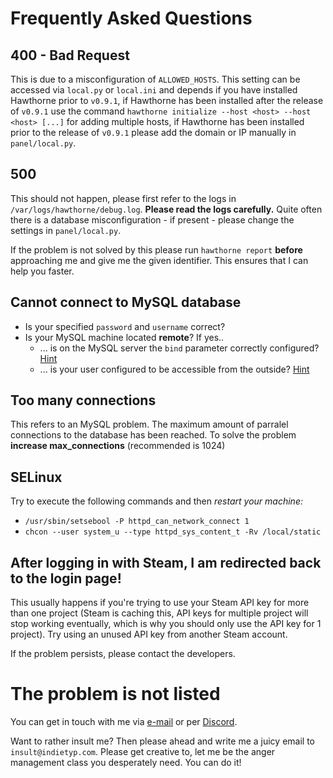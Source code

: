# Frequently Asked Questions
## 400 - Bad Request
This is due to a misconfiguration of `ALLOWED_HOSTS`. This setting can be accessed via `local.py` or `local.ini` and depends if you have installed Hawthorne prior to `v0.9.1`, if Hawthorne has been installed after the release of `v0.9.1` use the command `hawthorne initialize --host <host> --host <host> [...]` for adding multiple hosts, if Hawthorne has been installed prior to the release of `v0.9.1` please add the domain or IP manually in `panel/local.py`.

## 500
This should not happen, please first refer to the logs in `/var/logs/hawthorne/debug.log`. **Please read the logs carefully.** Quite often there is a database misconfiguration - if present - please change the settings in `panel/local.py`.

If the problem is not solved by this please run `hawthorne report` **before** approaching me and give me the given identifier. This ensures that I can help you faster.

## Cannot connect to MySQL database
* Is your specified `password` and `username` correct?
* Is your MySQL machine located **remote**? If yes..
  * ... is on the MySQL server the `bind` parameter correctly configured? [Hint][1]
  * ... is your user configured to be accessible from the outside? [Hint][2]

## Too many connections
This refers to an MySQL problem. The maximum amount of parralel connections to the database has been reached. To solve the problem **increase max_connections** (recommended is 1024)

## SELinux
Try to execute the following commands and then _restart your machine:_
* `/usr/sbin/setsebool -P httpd_can_network_connect 1`
* `chcon --user system_u --type httpd_sys_content_t -Rv /local/static`

## After logging in with Steam, I am redirected back to the login page!
This usually happens if you're trying to use your Steam API key for more than one project (Steam is caching this, API keys for multiple project will stop working eventually, which is why you should only use the API key for 1 project). Try using an unused API key from another Steam account.

If the problem persists, please contact the developers.

##

# The problem is not listed
You can get in touch with me via [e-mail][3] or per [Discord][4].

Want to rather insult me? Then please ahead and write me a juicy email to `insult@indietyp.com`. Please get creative to, let me be the anger management class you desperately need. You can do it!

[1]:  https://stackoverflow.com/a/21627550/9077988
[2]:  https://stackoverflow.com/a/16288118/9077988
[3]:  mailto:hawthorne@indietyp.com
[4]:  https://discord.gg/3pNEqn8
